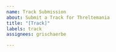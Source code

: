 ```yaml
---
name: Track Submission
about: Submit a Track for Threltemania
title: "[Track]"
labels: track
assignees: grischaerbe

---
```



